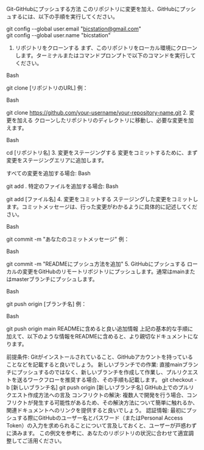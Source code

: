 Git-GitHubにプッシュする方法
このリポジトリに変更を加え、GitHubにプッシュするには、以下の手順を実行してください。

git config --global user.email "bicstation@gmail.com"                        
git config --global user.name "bicstation"

1. リポジトリをクローンする
まず、このリポジトリをローカル環境にクローンします。ターミナルまたはコマンドプロンプトで以下のコマンドを実行してください。

Bash

git clone [リポジトリのURL]
例：

Bash

git clone https://github.com/your-username/your-repository-name.git
2. 変更を加える
クローンしたリポジトリのディレクトリに移動し、必要な変更を加えます。

Bash

cd [リポジトリ名]
3. 変更をステージングする
変更をコミットするために、まず変更をステージングエリアに追加します。

すべての変更を追加する場合:
Bash

git add .
特定のファイルを追加する場合:
Bash

git add [ファイル名]
4. 変更をコミットする
ステージングした変更をコミットします。コミットメッセージは、行った変更がわかるように具体的に記述してください。

Bash

git commit -m "あなたのコミットメッセージ"
例：

Bash

git commit -m "READMEにプッシュ方法を追加"
5. GitHubにプッシュする
ローカルの変更をGitHubのリモートリポジトリにプッシュします。通常はmainまたはmasterブランチにプッシュします。

Bash

git push origin [ブランチ名]
例：

Bash

git push origin main
READMEに含めると良い追加情報
上記の基本的な手順に加えて、以下のような情報をREADMEに含めると、より親切なドキュメントになります。

前提条件: Gitがインストールされていること、GitHubアカウントを持っていることなどを記載すると良いでしょう。
新しいブランチでの作業: 直接mainブランチにプッシュするのではなく、新しいブランチを作成して作業し、プルリクエストを送るワークフローを推奨する場合、その手順も記載します。
git checkout -b [新しいブランチ名]
git push origin [新しいブランチ名]
GitHub上でのプルリクエスト作成方法への言及
コンフリクトの解決: 複数人で開発を行う場合、コンフリクトが発生する可能性があるため、その解決方法について簡単に触れるか、関連ドキュメントへのリンクを提供すると良いでしょう。
認証情報: 最初にプッシュする際にGitHubのユーザー名とパスワード（またはPersonal Access Token）の入力を求められることについて言及しておくと、ユーザーが戸惑わずに済みます。
この例文を参考に、あなたのリポジトリの状況に合わせて適宜調整してご活用ください。

